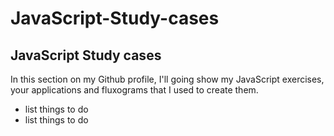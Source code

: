 # JavaScript-Study-cases
## JavaScript Study cases
In this section on my Github profile, I'll going show my JavaScript exercises, your applications and fluxograms that I used to create them.
* list things to do
* list things to do
